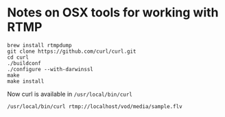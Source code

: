 # Notes on OSX tools for working with RTMP

```
brew install rtmpdump
git clone https://github.com/curl/curl.git
cd curl 
./buildconf
./configure --with-darwinssl
make 
make install
````

Now curl is available in `/usr/local/bin/curl`


```
/usr/local/bin/curl rtmp://localhost/vod/media/sample.flv

```